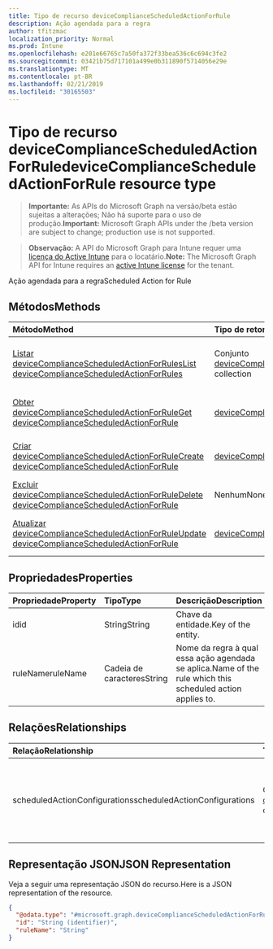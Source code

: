 ```yaml
---
title: Tipo de recurso deviceComplianceScheduledActionForRule
description: Ação agendada para a regra
author: tfitzmac
localization_priority: Normal
ms.prod: Intune
ms.openlocfilehash: e201e66765c7a50fa372f33bea536c6c694c3fe2
ms.sourcegitcommit: 03421b75d717101a499e0b311890f5714056e29e
ms.translationtype: MT
ms.contentlocale: pt-BR
ms.lasthandoff: 02/21/2019
ms.locfileid: "30165503"
---
```

# <a name="devicecompliancescheduledactionforrule-resource-type"></a><span data-ttu-id="61aa9-103">Tipo de recurso deviceComplianceScheduledActionForRule</span><span class="sxs-lookup"><span data-stu-id="61aa9-103">deviceComplianceScheduledActionForRule resource type</span></span>

> <span data-ttu-id="61aa9-104">**Importante:** As APIs do Microsoft Graph na versão/beta estão sujeitas a alterações; Não há suporte para o uso de produção.</span><span class="sxs-lookup"><span data-stu-id="61aa9-104">**Important:** Microsoft Graph APIs under the /beta version are subject to change; production use is not supported.</span></span>

> <span data-ttu-id="61aa9-105">**Observação:** A API do Microsoft Graph para Intune requer uma [licença do Active Intune](https://go.microsoft.com/fwlink/?linkid=839381) para o locatário.</span><span class="sxs-lookup"><span data-stu-id="61aa9-105">**Note:** The Microsoft Graph API for Intune requires an [active Intune license](https://go.microsoft.com/fwlink/?linkid=839381) for the tenant.</span></span>

<span data-ttu-id="61aa9-106">Ação agendada para a regra</span><span class="sxs-lookup"><span data-stu-id="61aa9-106">Scheduled Action for Rule</span></span>

## <a name="methods"></a><span data-ttu-id="61aa9-107">Métodos</span><span class="sxs-lookup"><span data-stu-id="61aa9-107">Methods</span></span>
|<span data-ttu-id="61aa9-108">Método</span><span class="sxs-lookup"><span data-stu-id="61aa9-108">Method</span></span>|<span data-ttu-id="61aa9-109">Tipo de retorno</span><span class="sxs-lookup"><span data-stu-id="61aa9-109">Return Type</span></span>|<span data-ttu-id="61aa9-110">Descrição</span><span class="sxs-lookup"><span data-stu-id="61aa9-110">Description</span></span>|
|:---|:---|:---|
|[<span data-ttu-id="61aa9-111">Listar deviceComplianceScheduledActionForRules</span><span class="sxs-lookup"><span data-stu-id="61aa9-111">List deviceComplianceScheduledActionForRules</span></span>](../api/intune-deviceconfig-devicecompliancescheduledactionforrule-list.md)|<span data-ttu-id="61aa9-112">Conjunto [deviceComplianceScheduledActionForRule](../resources/intune-deviceconfig-devicecompliancescheduledactionforrule.md)</span><span class="sxs-lookup"><span data-stu-id="61aa9-112">[deviceComplianceScheduledActionForRule](../resources/intune-deviceconfig-devicecompliancescheduledactionforrule.md) collection</span></span>|<span data-ttu-id="61aa9-113">Listar propriedades e relações de objetos de [deviceComplianceScheduledActionForRule](../resources/intune-deviceconfig-devicecompliancescheduledactionforrule.md).</span><span class="sxs-lookup"><span data-stu-id="61aa9-113">List properties and relationships of the [deviceComplianceScheduledActionForRule](../resources/intune-deviceconfig-devicecompliancescheduledactionforrule.md) objects.</span></span>|
|[<span data-ttu-id="61aa9-114">Obter deviceComplianceScheduledActionForRule</span><span class="sxs-lookup"><span data-stu-id="61aa9-114">Get deviceComplianceScheduledActionForRule</span></span>](../api/intune-deviceconfig-devicecompliancescheduledactionforrule-get.md)|[<span data-ttu-id="61aa9-115">deviceComplianceScheduledActionForRule</span><span class="sxs-lookup"><span data-stu-id="61aa9-115">deviceComplianceScheduledActionForRule</span></span>](../resources/intune-deviceconfig-devicecompliancescheduledactionforrule.md)|<span data-ttu-id="61aa9-116">Ler propriedades e relações de objetos de [deviceComplianceScheduledActionForRule](../resources/intune-deviceconfig-devicecompliancescheduledactionforrule.md).</span><span class="sxs-lookup"><span data-stu-id="61aa9-116">Read properties and relationships of the [deviceComplianceScheduledActionForRule](../resources/intune-deviceconfig-devicecompliancescheduledactionforrule.md) object.</span></span>|
|[<span data-ttu-id="61aa9-117">Criar deviceComplianceScheduledActionForRule</span><span class="sxs-lookup"><span data-stu-id="61aa9-117">Create deviceComplianceScheduledActionForRule</span></span>](../api/intune-deviceconfig-devicecompliancescheduledactionforrule-create.md)|[<span data-ttu-id="61aa9-118">deviceComplianceScheduledActionForRule</span><span class="sxs-lookup"><span data-stu-id="61aa9-118">deviceComplianceScheduledActionForRule</span></span>](../resources/intune-deviceconfig-devicecompliancescheduledactionforrule.md)|<span data-ttu-id="61aa9-119">Criar um novo objeto de [deviceComplianceScheduledActionForRule](../resources/intune-deviceconfig-devicecompliancescheduledactionforrule.md).</span><span class="sxs-lookup"><span data-stu-id="61aa9-119">Create a new [deviceComplianceScheduledActionForRule](../resources/intune-deviceconfig-devicecompliancescheduledactionforrule.md) object.</span></span>|
|[<span data-ttu-id="61aa9-120">Excluir deviceComplianceScheduledActionForRule</span><span class="sxs-lookup"><span data-stu-id="61aa9-120">Delete deviceComplianceScheduledActionForRule</span></span>](../api/intune-deviceconfig-devicecompliancescheduledactionforrule-delete.md)|<span data-ttu-id="61aa9-121">Nenhum</span><span class="sxs-lookup"><span data-stu-id="61aa9-121">None</span></span>|<span data-ttu-id="61aa9-122">Exclui [deviceComplianceScheduledActionForRule](../resources/intune-deviceconfig-devicecompliancescheduledactionforrule.md).</span><span class="sxs-lookup"><span data-stu-id="61aa9-122">Deletes a [deviceComplianceScheduledActionForRule](../resources/intune-deviceconfig-devicecompliancescheduledactionforrule.md).</span></span>|
|[<span data-ttu-id="61aa9-123">Atualizar deviceComplianceScheduledActionForRule</span><span class="sxs-lookup"><span data-stu-id="61aa9-123">Update deviceComplianceScheduledActionForRule</span></span>](../api/intune-deviceconfig-devicecompliancescheduledactionforrule-update.md)|[<span data-ttu-id="61aa9-124">deviceComplianceScheduledActionForRule</span><span class="sxs-lookup"><span data-stu-id="61aa9-124">deviceComplianceScheduledActionForRule</span></span>](../resources/intune-deviceconfig-devicecompliancescheduledactionforrule.md)|<span data-ttu-id="61aa9-125">Atualizar as propriedades de um objeto de [deviceComplianceScheduledActionForRule](../resources/intune-deviceconfig-devicecompliancescheduledactionforrule.md).</span><span class="sxs-lookup"><span data-stu-id="61aa9-125">Update the properties of a [deviceComplianceScheduledActionForRule](../resources/intune-deviceconfig-devicecompliancescheduledactionforrule.md) object.</span></span>|

## <a name="properties"></a><span data-ttu-id="61aa9-126">Propriedades</span><span class="sxs-lookup"><span data-stu-id="61aa9-126">Properties</span></span>
|<span data-ttu-id="61aa9-127">Propriedade</span><span class="sxs-lookup"><span data-stu-id="61aa9-127">Property</span></span>|<span data-ttu-id="61aa9-128">Tipo</span><span class="sxs-lookup"><span data-stu-id="61aa9-128">Type</span></span>|<span data-ttu-id="61aa9-129">Descrição</span><span class="sxs-lookup"><span data-stu-id="61aa9-129">Description</span></span>|
|:---|:---|:---|
|<span data-ttu-id="61aa9-130">id</span><span class="sxs-lookup"><span data-stu-id="61aa9-130">id</span></span>|<span data-ttu-id="61aa9-131">String</span><span class="sxs-lookup"><span data-stu-id="61aa9-131">String</span></span>|<span data-ttu-id="61aa9-132">Chave da entidade.</span><span class="sxs-lookup"><span data-stu-id="61aa9-132">Key of the entity.</span></span>|
|<span data-ttu-id="61aa9-133">ruleName</span><span class="sxs-lookup"><span data-stu-id="61aa9-133">ruleName</span></span>|<span data-ttu-id="61aa9-134">Cadeia de caracteres</span><span class="sxs-lookup"><span data-stu-id="61aa9-134">String</span></span>|<span data-ttu-id="61aa9-135">Nome da regra à qual essa ação agendada se aplica.</span><span class="sxs-lookup"><span data-stu-id="61aa9-135">Name of the rule which this scheduled action applies to.</span></span>|

## <a name="relationships"></a><span data-ttu-id="61aa9-136">Relações</span><span class="sxs-lookup"><span data-stu-id="61aa9-136">Relationships</span></span>
|<span data-ttu-id="61aa9-137">Relação</span><span class="sxs-lookup"><span data-stu-id="61aa9-137">Relationship</span></span>|<span data-ttu-id="61aa9-138">Tipo</span><span class="sxs-lookup"><span data-stu-id="61aa9-138">Type</span></span>|<span data-ttu-id="61aa9-139">Descrição</span><span class="sxs-lookup"><span data-stu-id="61aa9-139">Description</span></span>|
|:---|:---|:---|
|<span data-ttu-id="61aa9-140">scheduledActionConfigurations</span><span class="sxs-lookup"><span data-stu-id="61aa9-140">scheduledActionConfigurations</span></span>|<span data-ttu-id="61aa9-141">Conjunto [deviceComplianceActionItem](../resources/intune-deviceconfig-devicecomplianceactionitem.md)</span><span class="sxs-lookup"><span data-stu-id="61aa9-141">[deviceComplianceActionItem](../resources/intune-deviceconfig-devicecomplianceactionitem.md) collection</span></span>|<span data-ttu-id="61aa9-142">A lista de configurações de ações agendadas para essa política de conformidade.</span><span class="sxs-lookup"><span data-stu-id="61aa9-142">The list of scheduled action configurations for this compliance policy.</span></span>|

## <a name="json-representation"></a><span data-ttu-id="61aa9-143">Representação JSON</span><span class="sxs-lookup"><span data-stu-id="61aa9-143">JSON Representation</span></span>
<span data-ttu-id="61aa9-144">Veja a seguir uma representação JSON do recurso.</span><span class="sxs-lookup"><span data-stu-id="61aa9-144">Here is a JSON representation of the resource.</span></span>
<!-- {
  "blockType": "resource",
  "keyProperty": "id",
  "@odata.type": "microsoft.graph.deviceComplianceScheduledActionForRule"
}
-->
``` json
{
  "@odata.type": "#microsoft.graph.deviceComplianceScheduledActionForRule",
  "id": "String (identifier)",
  "ruleName": "String"
}
```




